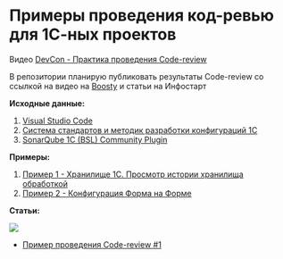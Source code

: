# Примеры проведения код-ревью для 1С-ных проектов

Видео [DevCon - Практика проведения Code-review](https://www.youtube.com/watch?v=BMAgiz2uEHA)

В репозитории планирую публиковать результаты Code-review со ссылкой на видео на [Boosty](https://boosty.to/1cnik) и статьи на Инфостарт

**Исходные данные:**

1. [Visual Studio Code](https://code.visualstudio.com)
2. [Система стандартов и методик разработки конфигураций 1С](https://its.1c.ru/db/v8std)
3. [SonarQube 1C (BSL) Community Plugin](https://1c-syntax.github.io/sonar-bsl-plugin-community/)

**Примеры:**

1. [Пример 1 - Хранилище 1С. Просмотр истории хранилища обработкой](<Пример1 - Просмотр истории хранилища/README.md>)
2. [Пример 2 - Конфигурация Форма на Форме](https://github.com/KonstantinHeinrich/Form-on-Form-Designer-Format/pull/1)

**Статьи:**

<img src='https://infostart.ru/bitrix/templates/sandbox_empty/assets/tpl/abo/img/logo.svg'> 

- [Пример проведения Code-review #1](<https://infostart.ru/1c/2119477/>)
